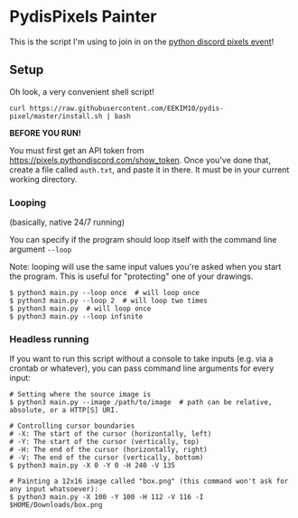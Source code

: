 # PydisPixels Painter
This is the script I'm using to join in on the [python discord pixels event](https://pixels.pythondiscord.com)!

## Setup
Oh look, a very convenient shell script!
```shell
curl https://raw.githubusercontent.com/EEKIM10/pydis-pixel/master/install.sh | bash
```

**BEFORE YOU RUN!**

You must first get an API token from https://pixels.pythondiscord.com/show_token.
Once you've done that, create a file called `auth.txt`, and paste it in there. It must be in your current working
directory.

### Looping
(basically, native 24/7 running)

You can specify if the program should loop itself with the command line argument `--loop`

Note: looping will use the same input values you're asked when you start the program.
This is useful for "protecting" one of your drawings.

```shell
$ python3 main.py --loop once  # will loop once
$ python3 main.py --loop 2  # will loop two times
$ python3 main.py  # will loop once
$ python3 main.py --loop infinite
```

### Headless running
If you want to run this script without a console to take inputs (e.g. via a crontab or whatever),
you can pass command line arguments for every input:
    
```shell
# Setting where the source image is
$ python3 main.py --image /path/to/image  # path can be relative, absolute, or a HTTP[S] URI.

# Controlling cursor boundaries
# -X: The start of the cursor (horizontally, left)
# -Y: The start of the cursor (vertically, top)
# -H: The end of the cursor (horizontally, right)
# -V: The end of the cursor (vertically, bottom)
$ python3 main.py -X 0 -Y 0 -H 240 -V 135

# Painting a 12x16 image called "box.png" (this command won't ask for any input whatsoever):
$ python3 main.py -X 100 -Y 100 -H 112 -V 116 -I $HOME/Downloads/box.png
```
